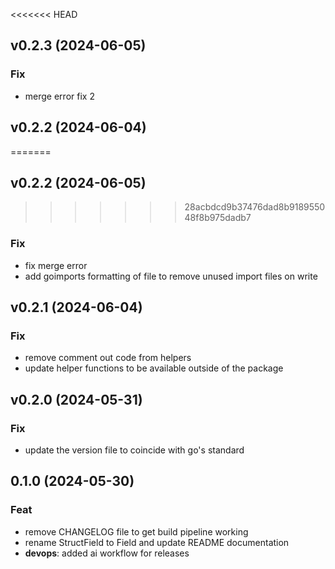 <<<<<<< HEAD
## v0.2.3 (2024-06-05)

### Fix

- merge error fix 2

## v0.2.2 (2024-06-04)
=======
## v0.2.2 (2024-06-05)
>>>>>>> 28acbdcd9b37476dad8b918955048f8b975dadb7

### Fix

- fix merge error
- add goimports formatting of file to remove unused import files on write

## v0.2.1 (2024-06-04)

### Fix

- remove comment out code from helpers
- update helper functions to be available outside of the package

## v0.2.0 (2024-05-31)

### Fix

- update the version file to coincide with go's standard

## 0.1.0 (2024-05-30)

### Feat

- remove CHANGELOG file to get build pipeline working
- rename StructField to Field and update README documentation
- **devops**: added ai workflow for releases
